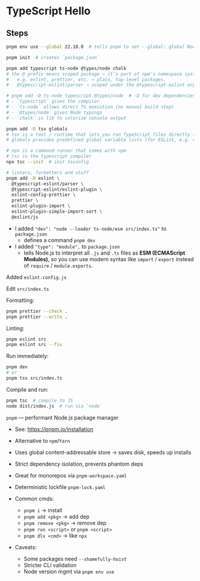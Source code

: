 # TypeScript Hello

## Steps

```bash
pnpm env use --global 22.18.0  # tells pnpm to set --global: global Node.js version to 22.18.0 using its built-in env manager
```

```bash
pnpm init  # creates `package.json`

pnpm add typescript ts-node @types/node chalk
# the @ prefix means scoped package — it’s part of npm’s namespace system.
#   e.g. eslint, prettier, etc. → plain, top-level packages.
#   @typescript-eslint/parser → scoped under the @typescript-eslint org on npm.

# pnpm add -D ts-node typescript @types/node  # -D for dev dependencies
# - `typescript` gives the compiler
# - `ts-node` allows direct TS execution (no manual build step)
# - `@types/node` gives Node typings
# - `chalk` is lib to colorize console output

pnpm add -D tsx globals
# tsx is a tool / runtime that lets you run TypeScript files directly (without first doing tsc).
# globals provides predefined global variable lists (for ESLint, e.g. console, process, etc.)

# npx is a command runner that comes with npm
# tsc is the typescript compiler
npx tsc --init  # init tsconfig

# linters, formatters and stuff
pnpm add -D eslint \
  @typescript-eslint/parser \
  @typescript-eslint/eslint-plugin \
  eslint-config-prettier \
  prettier \
  eslint-plugin-import \
  eslint-plugin-simple-import-sort \
  @eslint/js
```

- I added `"dev": "node --loader ts-node/esm src/index.ts"` to `package.json`
  - defines a command `pnpm dev`
- I added `"type": "module",` to `package.json`
  - tells Node.js to interpret all `.js` and `.ts` files as **ESM (ECMAScript Modules)**, so you can
    use modern syntax like `import` / `export` instead of `require` / `module.exports`.

Added `eslint.config.js`

Edit `src/index.ts`

Formatting:
```bash
pnpm prettier --check .
pnpm prettier --write .
```

Linting:
```bash
pnpm eslint src
pnpm eslint src --fix
```


Run immediately:
```bash
pnpm dev
# or
pnpm tsx src/index.ts
```

Compile and run:
```bash
pnpm tsc  # compile to JS
node dist/index.js  # run via `node`
```

`pnpm` — performant Node.js package manager
  - See: https://pnpm.io/installation
  - Alternative to `npm`/`Yarn`
  - Uses global content-addressable store → saves disk, speeds up installs
  - Strict dependency isolation, prevents phantom deps
  - Great for monorepos via `pnpm-workspace.yaml`
  - Deterministic lockfile `pnpm-lock.yaml`

  - Common cmds:
    - `pnpm i` → install
    - `pnpm add <pkg>` → add dep
    - `pnpm remove <pkg>` → remove dep
    - `pnpm run <script>` or `pnpm <script>`
    - `pnpm dlx <cmd>` → like `npx`

  - Caveats:
    - Some packages need `--shamefully-hoist`
    - Stricter CLI validation
    - Node version mgmt via `pnpm env use`
